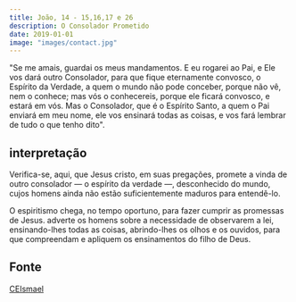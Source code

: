 ```yaml
---
title: João, 14 - 15,16,17 e 26
description: O Consolador Prometido
date: 2019-01-01
image: "images/contact.jpg"
---
```


"Se me amais, guardai os meus mandamentos. E eu rogarei ao Pai, e Ele vos dará
outro Consolador, para que fique eternamente convosco, o Espírito da Verdade, a
quem o mundo não pode conceber, porque não vê, nem o conhece; mas vós o
conhecereis, porque ele ficará convosco, e estará em vós. Mas o Consolador, que
é o Espírito Santo, a quem o Pai enviará em meu nome, ele vos ensinará todas as
coisas, e vos fará lembrar de tudo o que tenho dito". 


## interpretação
Verifica-se, aqui, que Jesus cristo, em suas pregações, promete a vinda de outro
consolador — o espírito da verdade —, desconhecido do mundo, cujos homens ainda
não estão suficientemente maduros para entendê-lo. 

O espiritismo chega, no tempo oportuno, para fazer cumprir as promessas de
Jesus. adverte os homens sobre a necessidade de observarem a lei, ensinando-lhes
todas as coisas, abrindo-lhes os olhos e os ouvidos, para que compreendam e
apliquem os ensinamentos do filho de Deus.

## Fonte
[CEIsmael](https://www.ceismael.com.br/download/apostila/apost1.htm#CONSOLADOR%20PROMETIDO)
